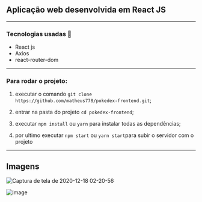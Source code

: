 ## Aplicação web desenvolvida em React JS
------------
### Tecnologias usadas :hammer:
- React js
- Axios
- react-router-dom
------------
### Para rodar o projeto:
1. executar o comando `git clone https://github.com/matheus778/pokedex-frontend.git`;

2. entrar na pasta do projeto `cd pokedex-frontend`;

3. executar `npm install` ou `yarn` para instalar todas as dependências;

4. por ultimo executar `npm start` ou `yarn start`para subir o servidor com o projeto

------------
## Imagens
![Captura de tela de 2020-12-18 02-20-56](https://user-images.githubusercontent.com/57428641/102577934-c6a85900-40d7-11eb-86ed-fe6c4c342791.png)
<br/>

![image](https://user-images.githubusercontent.com/57428641/102670044-f609a500-416d-11eb-8474-e24eb6a616dc.png)


